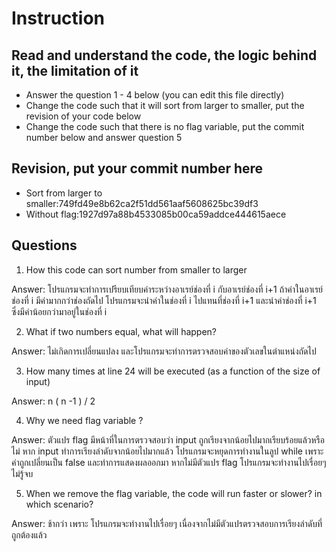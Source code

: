 ﻿# Instruction

## Read and understand the code, the logic behind it, the limitation of it
* Answer the question 1 - 4 below (you can edit this file directly)
* Change the code such that it will sort from larger to smaller, put the revision of your code below
* Change the code such that there is no flag variable, put the commit number below and answer question 5 


## Revision, put your commit number here
* Sort from larger to smaller:749fd49e8b62ca2f51dd561aaf5608625bc39df3
* Without flag:1927d97a88b4533085b00ca59addce444615aece

## Questions
1. How this code can sort number from smaller to larger
 
Answer: โปรแกรมจะทำการเปรียบเทียบค่าระหว่างอาเรย์ช่องที่ i กับอาเรย์ช่องที่ i+1 ถ้าค่าในอาเรย์ช่องที่ i มีค่ามากกว่าช่องถัดไป โปรแกรมจะนำค่าในช่องที่ i ไปแทนที่ช่องที่ i+1 และนำค่าช่องที่ i+1 ซึ่งมีค่าน้อยกว่ามาอยู่ในช่องที่ i

2. What if two numbers equal, what will happen? 

Answer: ไม่เกิดการเปลี่ยนแปลง และโปรแกรมจะทำการตรวจสอบค่าของตัวเลขในตำแหน่งถัดไป

3. How many times at line 24 will be executed (as a function of the size of input) 

Answer: n ( n -1 ) / 2

4. Why we need flag variable ? 

Answer: ตัวแปร flag มีหน้าที่ในการตรวจสอบว่า input ถูกเรียงจากน้อยไปมากเรียบร้อยแล้วหรือไม่ หาก input ทำการเรียงลำดับจากน้อยไปมากแล้ว โปรแกรมจะหยุดการทำงานในลูป while เพราะค่าถูกเปลี่ยนเป็น false 
และทำการแสดงผลออกมา หากไม่มีตัวแปร flag โปรแกรมจะทำงานไปเรื่อยๆไม่รู้จบ


5. When we remove the flag variable, the code will run faster or slower? in which scenario? 

Answer: ช้ากว่า เพราะ โปรแกรมจะทำงานไปเรื่อยๆ เนื่องจากไม่มีตัวแปรตรวจสอบการเรียงลำดับที่ถูกต้องแล้ว